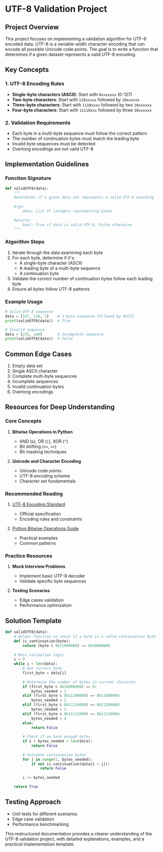 # UTF-8 Validation Project

## Project Overview
This project focuses on implementing a validation algorithm for UTF-8 encoded data. UTF-8 is a variable-width character encoding that can encode all possible Unicode code points. The goal is to write a function that determines if a given dataset represents a valid UTF-8 encoding.

## Key Concepts

### 1. UTF-8 Encoding Rules
- **Single-byte characters (ASCII)**: Start with `0xxxxxxx` (0-127)
- **Two-byte characters**: Start with `110xxxxx` followed by `10xxxxxx`
- **Three-byte characters**: Start with `1110xxxx` followed by two `10xxxxxx`
- **Four-byte characters**: Start with `11110xxx` followed by three `10xxxxxx`

### 2. Validation Requirements
- Each byte in a multi-byte sequence must follow the correct pattern
- The number of continuation bytes must match the leading byte
- Invalid byte sequences must be detected
- Overlong encodings are not valid UTF-8

## Implementation Guidelines

### Function Signature
```python
def validUTF8(data):
    """
    Determines if a given data set represents a valid UTF-8 encoding
    
    Args:
        data: List of integers representing bytes
        
    Returns:
        bool: True if data is valid UTF-8, False otherwise
    """
```

### Algorithm Steps
1. Iterate through the data examining each byte
2. For each byte, determine if it's:
   - A single-byte character (ASCII)
   - A leading byte of a multi-byte sequence
   - A continuation byte
3. Validate the correct number of continuation bytes follow each leading byte
4. Ensure all bytes follow UTF-8 patterns

### Example Usage
```python
# Valid UTF-8 sequence
data = [197, 130, 1]    # 2-byte sequence followed by ASCII
print(validUTF8(data))  # True

# Invalid sequence
data = [235, 140]       # Incomplete sequence
print(validUTF8(data))  # False
```

## Common Edge Cases
1. Empty data set
2. Single ASCII character
3. Complete multi-byte sequences
4. Incomplete sequences
5. Invalid continuation bytes
6. Overlong encodings

## Resources for Deep Understanding

### Core Concepts
1. **Bitwise Operations in Python**
   - AND (`&`), OR (`|`), XOR (`^`)
   - Bit shifting (`<<`, `>>`)
   - Bit masking techniques

2. **Unicode and Character Encoding**
   - Unicode code points
   - UTF-8 encoding scheme
   - Character set fundamentals

### Recommended Reading
1. [UTF-8 Encoding Standard](https://datatracker.ietf.org/doc/html/rfc3629)
   - Official specification
   - Encoding rules and constraints

2. [Python Bitwise Operations Guide](https://wiki.python.org/moin/BitwiseOperators)
   - Practical examples
   - Common patterns

### Practice Resources
1. **Mock Interview Problems**
   - Implement basic UTF-8 decoder
   - Validate specific byte sequences

2. **Testing Scenarios**
   - Edge cases validation
   - Performance optimization

## Solution Template
```python
def validUTF8(data):
    # Helper function to check if a byte is a valid continuation byte
    def is_continuation(byte):
        return (byte & 0b11000000) == 0b10000000
    
    # Main validation logic
    i = 0
    while i < len(data):
        # Get current byte
        first_byte = data[i]
        
        # Determine the number of bytes in current character
        if (first_byte & 0b10000000) == 0:
            bytes_needed = 1
        elif (first_byte & 0b11100000) == 0b11000000:
            bytes_needed = 2
        elif (first_byte & 0b11110000) == 0b11100000:
            bytes_needed = 3
        elif (first_byte & 0b11111000) == 0b11110000:
            bytes_needed = 4
        else:
            return False
        
        # Check if we have enough bytes
        if i + bytes_needed > len(data):
            return False
            
        # Validate continuation bytes
        for j in range(1, bytes_needed):
            if not is_continuation(data[i + j]):
                return False
                
        i += bytes_needed
        
    return True
```

## Testing Approach
- Unit tests for different scenarios
- Edge case validation
- Performance benchmarking

This restructured documentation provides a clearer understanding of the UTF-8 validation project, with detailed explanations, examples, and a practical implementation template.